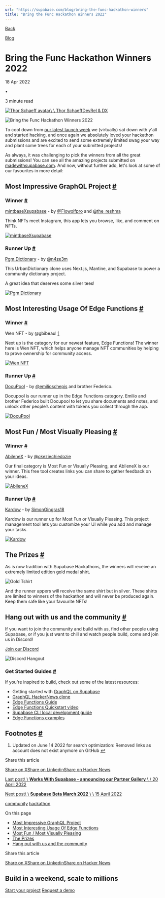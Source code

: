 ```yaml
---
url: "https://supabase.com/blog/bring-the-func-hackathon-winners"
title: "Bring the Func Hackathon Winners 2022"
---
```


[Back](https://supabase.com/blog)

[Blog](https://supabase.com/blog)

# Bring the Func Hackathon Winners 2022

18 Apr 2022

•

3 minute read

[![Thor Schaeff avatar](https://supabase.com/_next/image?url=https%3A%2F%2Fgithub.com%2Fthorwebdev.png&w=96&q=75&dpl=dpl_7FY8EmFQ6G3YqautJ4Fvh1viLnvu)\\
\\
Thor SchaeffDevRel & DX](https://twitter.com/thorwebdev)

![Bring the Func Hackathon Winners 2022](https://supabase.com/_next/image?url=%2Fimages%2Fblog%2Fhackathon-winners%2Fbring-the-func%2Ffuncwinners.png&w=3840&q=100&dpl=dpl_7FY8EmFQ6G3YqautJ4Fvh1viLnvu)

To cool down from [our latest launch week](https://supabase.com/blog/supabase-launch-week-four) we (virtually) sat down with y'all and started hacking, and once again we absolutely loved your hackathon submissions and are excited to send some extremely limited swag your way and plant some trees for each of your submitted projects!

As always, it was challenging to pick the winners from all the great submissions! You can see all the amazing projects submitted on [madewithsupabase.com](https://www.madewithsupabase.com/bring-the-func). And now, without further ado, let's look at some of our favourites in more detail:

## Most Impressive GraphQL Project [\#](https://supabase.com/blog/bring-the-func-hackathon-winners\#most-impressive-graphql-project)

### Winner [\#](https://supabase.com/blog/bring-the-func-hackathon-winners\#winner)

[mintbaseXsupabase](https://github.com/3lLobo/mintbaseXsupabase) \- by [@Flowolfpro](https://twitter.com/Flowolfpro) and [@the\_reshma](https://twitter.com/the_reshma)

Think NFTs meet Instagram, this app lets you browse, like, and comment on NFTs.

[![mintbaseXsupabase](https://supabase.com/_next/image?url=https%3A%2F%2Fmadewithsupabase-git-bring-the-func-zernonia.vercel.app%2Fapi%2Fresize%3Flink%3Dmintbasexsupabase-1dttd-162639349-3f334480-f8a9-4b58-88b1-0a6688a16ffapng%26w%3D1000&w=3840&q=75&dpl=dpl_7FY8EmFQ6G3YqautJ4Fvh1viLnvu)](https://github.com/3lLobo/mintbaseXsupabase)

### Runner Up [\#](https://supabase.com/blog/bring-the-func-hackathon-winners\#runner-up)

[Pgm Dictionary](https://github.com/n4ze3m/PgmDictionary) \- by [@n4ze3m](https://twitter.com/n4ze3m)

This UrbanDictionary clone uses Next.js, Mantine, and Supabase to power a community dictionary project.

A great idea that deserves some silver tees!

[![Pgm Dictionary](https://supabase.com/_next/image?url=https%3A%2F%2Fmadewithsupabase-git-bring-the-func-zernonia.vercel.app%2Fapi%2Fresize%3Flink%3Dpgm-26sp1-screenzy-1649267250672png%26w%3D1000&w=3840&q=75&dpl=dpl_7FY8EmFQ6G3YqautJ4Fvh1viLnvu)](https://github.com/n4ze3m/PgmDictionary)

## Most Interesting Usage Of Edge Functions [\#](https://supabase.com/blog/bring-the-func-hackathon-winners\#most-interesting-usage-of-edge-functions)

### Winner [\#](https://supabase.com/blog/bring-the-func-hackathon-winners\#winner-1)

Wen NFT - by @gbibeaul [1](https://supabase.com/blog/bring-the-func-hackathon-winners#user-content-fn-1)

Next up is the category for our newest feature, Edge Functions! The winner here is Wen NFT, which helps anyone manage NFT communities by helping to prove ownership for community access.

[![Wen NFT](https://supabase.com/_next/image?url=https%3A%2F%2Fmadewithsupabase-git-bring-the-func-zernonia.vercel.app%2Fapi%2Fresize%3Flink%3Dwen-nft-37xz7-screenshot-2022-04-03-at-19-31-44-web3-fullstackpng%26w%3D1000&w=3840&q=75&dpl=dpl_7FY8EmFQ6G3YqautJ4Fvh1viLnvu)](https://github.com/gbibeaul/supabase-wen)

### Runner Up [\#](https://supabase.com/blog/bring-the-func-hackathon-winners\#runner-up-1)

[DocuPool](https://github.com/emilioschepis/docupool) \- by [@emilioschepis](https://twitter.com/emilioschepis) and brother Federico.

Docupool is our runner up in the Edge Functions category. Emilio and brother Federico built Docupool to let you share documents and notes, and unlock other people’s content with tokens you collect through the app.

[![DocuPool](https://supabase.com/_next/image?url=https%3A%2F%2Fmadewithsupabase-git-bring-the-func-zernonia.vercel.app%2Fapi%2Fresize%3Flink%3Ddocupool-document-sharing-platform-svuxo-screen-shot-2022-04-10-at-222753png%26w%3D1000&w=3840&q=75&dpl=dpl_7FY8EmFQ6G3YqautJ4Fvh1viLnvu)](https://github.com/emilioschepis/docupool)

## Most Fun / Most Visually Pleasing [\#](https://supabase.com/blog/bring-the-func-hackathon-winners\#most-fun--most-visually-pleasing)

### Winner [\#](https://supabase.com/blog/bring-the-func-hackathon-winners\#winner-2)

[AbileneX](https://github.com/okezieuc/abilenex) \- by [@okeziechiedozie](https://twitter.com/okeziechiedozie)

Our final category is Most Fun or Visually Pleasing, and AbileneX is our winner. This free tool creates links you can share to gather feedback on your ideas.

[![AbileneX](https://supabase.com/_next/image?url=https%3A%2F%2Fmadewithsupabase-git-bring-the-func-zernonia.vercel.app%2Fapi%2Fresize%3Flink%3Dabilenex-the-revolutionary-idea-feedback-tool-7iaib-cover-imagepng%26w%3D1000&w=3840&q=75&dpl=dpl_7FY8EmFQ6G3YqautJ4Fvh1viLnvu)](https://github.com/okezieuc/abilenex)

### Runner Up [\#](https://supabase.com/blog/bring-the-func-hackathon-winners\#runner-up-2)

[Kardow](https://github.com/Kardow/kardow-app) \- by [SimonGingras18](https://twitter.com/SimonGingras18)

Kardow is our runner up for Most Fun or Visually Pleasing. This project management tool lets you customize your UI while you add and manage your tasks.

[![Kardow](https://supabase.com/_next/image?url=https%3A%2F%2Fmadewithsupabase-git-bring-the-func-zernonia.vercel.app%2Fapi%2Fresize%3Flink%3Dkardow-1ust9-kardow-templatepng%26w%3D1000&w=3840&q=75&dpl=dpl_7FY8EmFQ6G3YqautJ4Fvh1viLnvu)](https://github.com/Kardow/kardow-app)

## The Prizes [\#](https://supabase.com/blog/bring-the-func-hackathon-winners\#the-prizes)

As is now tradition with Supabase Hackathons, the winners will receive an extremely limited edition gold medal shirt.

![Gold Tshirt](https://supabase.com/_next/image?url=%2Fimages%2Fblog%2Fhackathon-winners%2Fbring-the-func%2Fgold_function_tee.png&w=3840&q=75&dpl=dpl_7FY8EmFQ6G3YqautJ4Fvh1viLnvu)

And the runner uppers will receive the same shirt but in silver. These shirts are limited to winners of the hackathon and will never be produced again. Keep them safe like your favourite NFTs!

## Hang out with us and the community [\#](https://supabase.com/blog/bring-the-func-hackathon-winners\#hang-out-with-us-and-the-community)

If you want to join the community and build with us, find other people using Supabase, or if you just want to chill and watch people build, come and join us in Discord!

[Join our Discord](https://discord.supabase.com/)

![Discord Hangout](https://supabase.com/_next/image?url=%2Fimages%2Fblog%2Fhackathon%2Fcommunity.png&w=3840&q=75&dpl=dpl_7FY8EmFQ6G3YqautJ4Fvh1viLnvu)

### Get Started Guides [\#](https://supabase.com/blog/bring-the-func-hackathon-winners\#get-started-guides)

If you're inspired to build, check out some of the latest resources:

- Getting started with [GraphQL on Supabase](https://supabase.com/blog/graphql-now-available#getting-started)
- [GraphQL HackerNews clone](https://supabase-graphql-example.vercel.app/)
- [Edge Functions Guide](https://supabase.com/docs/guides/functions)
- [Edge Functions Quickstart video](https://youtu.be/5OWH9c4u68M)
- [Supabase CLI local development guide](https://supabase.com/docs/guides/local-development)
- [Edge Functions examples](https://github.com/supabase/supabase/tree/master/examples/edge-functions)

## Footnotes [\#](https://supabase.com/blog/bring-the-func-hackathon-winners\#footnote-label)

1. Updated on June 14 2022 for search optimization: Removed links as account does not exist anymore on GitHub [↩](https://supabase.com/blog/bring-the-func-hackathon-winners#user-content-fnref-1)


Share this article

[Share on X](https://twitter.com/intent/tweet?url=https%3A%2F%2Fsupabase.com%2Fblog%2Fbring-the-func-hackathon-winners&text=Bring%20the%20Func%20Hackathon%20Winners%202022)[Share on Linkedin](https://www.linkedin.com/shareArticle?url=https%3A%2F%2Fsupabase.com%2Fblog%2Fbring-the-func-hackathon-winners&text=Bring%20the%20Func%20Hackathon%20Winners%202022)[Share on Hacker News](https://news.ycombinator.com/submitlink?u=https%3A%2F%2Fsupabase.com%2Fblog%2Fbring-the-func-hackathon-winners&t=Bring%20the%20Func%20Hackathon%20Winners%202022)

[Last post\\
\\
**Works With Supabase - announcing our Partner Gallery** \\
\\
20 April 2022](https://supabase.com/blog/partner-gallery-works-with-supabase)

[Next post\\
\\
**Supabase Beta March 2022** \\
\\
15 April 2022](https://supabase.com/blog/beta-update-march-2022)

[community](https://supabase.com/blog/tags/community) [hackathon](https://supabase.com/blog/tags/hackathon)

On this page

- [Most Impressive GraphQL Project](https://supabase.com/blog/bring-the-func-hackathon-winners#most-impressive-graphql-project)
- [Most Interesting Usage Of Edge Functions](https://supabase.com/blog/bring-the-func-hackathon-winners#most-interesting-usage-of-edge-functions)
- [Most Fun / Most Visually Pleasing](https://supabase.com/blog/bring-the-func-hackathon-winners#most-fun--most-visually-pleasing)
- [The Prizes](https://supabase.com/blog/bring-the-func-hackathon-winners#the-prizes)
- [Hang out with us and the community](https://supabase.com/blog/bring-the-func-hackathon-winners#hang-out-with-us-and-the-community)

Share this article

[Share on X](https://twitter.com/intent/tweet?url=https%3A%2F%2Fsupabase.com%2Fblog%2Fbring-the-func-hackathon-winners&text=Bring%20the%20Func%20Hackathon%20Winners%202022)[Share on Linkedin](https://www.linkedin.com/shareArticle?url=https%3A%2F%2Fsupabase.com%2Fblog%2Fbring-the-func-hackathon-winners&text=Bring%20the%20Func%20Hackathon%20Winners%202022)[Share on Hacker News](https://news.ycombinator.com/submitlink?u=https%3A%2F%2Fsupabase.com%2Fblog%2Fbring-the-func-hackathon-winners&t=Bring%20the%20Func%20Hackathon%20Winners%202022)

## Build in a weekend, scale to millions

[Start your project](https://supabase.com/dashboard) [Request a demo](https://supabase.com/contact/sales)
